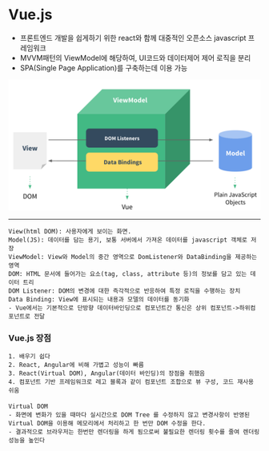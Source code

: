 # Vue.js
- 프론트엔드 개발을 쉽게하기 위한 react와 함께 대중적인 오픈소스 javascript 프레임워크
- MVVM패턴의 ViewModel에 해당하여, UI코드와 데이터제어 제어 로직을 분리
- SPA(Single Page Application)를 구축하는데 이용 가능

![Vue](/image/vue.png)

---

````
View(html DOM): 사용자에게 보이는 화면.
Model(JS): 데이터를 담는 용기, 보통 서버에서 가져온 데이터를 javascript 객체로 저장
ViewModel: View와 Model의 중간 영역으로 DomListener와 DataBinding을 제공하는 영역
DOM: HTML 문서에 들어가는 요소(tag, class, attribute 등)의 정보를 담고 있는 데이터 트리
DOM Listener: DOM의 변경에 대한 즉각적으로 반응하여 특정 로직을 수행하는 장치
Data Binding: View에 표시되는 내용과 모델의 데이터를 동기화
- Vue에서는 기본적으로 단방향 데이터바인딩으로 컴포넌트간 통신은 상위 컴포넌트->하위컴포넌트로 전달
````

### Vue.js 장점

````
1. 배우기 쉽다
2. React, Angular에 비해 가볍고 성능이 빠름
3. React(Virtual DOM), Angular(데이터 바인딩)의 장점을 취했음
4. 컴포넌트 기반 프레임워크로 레고 블록과 같이 컴포넌트 조합으로 뷰 구성, 코드 재사용 쉬움

Virtual DOM
- 화면에 변화가 있을 때마다 실시간으로 DOM Tree 를 수정하지 않고 변경사항이 반영된 Virtual DOM을 이용해 메모리에서 처리하고 한 번만 DOM 수정을 한다. 
- 결과적으로 브라우저는 한번만 렌더링을 하게 됨으로써 불필요한 렌더링 횟수를 줄여 렌더링 성능을 높인다
````